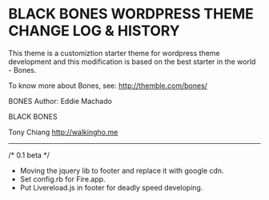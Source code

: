 # BLACK BONES WORDPRESS THEME CHANGE LOG & HISTORY

This theme is a customiztion starter theme for wordpress theme development and this modification is based on the best starter in the world - Bones.

To know more about Bones, see:
http://themble.com/bones/

BONES
Author: Eddie Machado

BLACK BONES

Tony Chiang
http://walkingho.me
*******************************************************************

/* 0.1 beta */
- Moving the jquery lib to footer and replace it with google cdn.
- Set config.rb for Fire.app.
- Put Livereload.js in footer for deadly speed developing.
